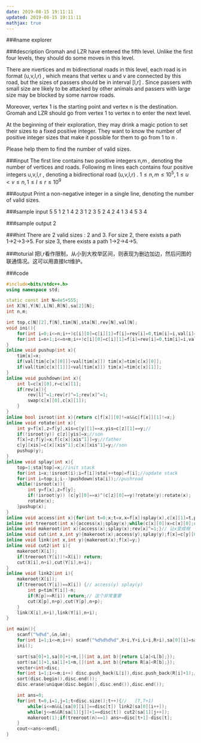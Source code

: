 ```yaml
---
date: 2019-08-15 19:11:11
updated: 2019-08-15 19:11:11
mathjax: true
---
```


###name
explorer

###description
Gromah and LZR have entered the fifth level. Unlike the first four levels, they should do some moves in this level.

There are nvertices and m bidirectional roads in this level, each road is in format (u,v,l,r) , which means that vertex u and v are connected by this road, but the sizes of passers should be in interval [l,r] . Since passers with small size are likely to be attacked by other animals and passers with large size may be blocked by some narrow roads.

Moreover, vertex 1 is the starting point and vertex n is the destination. Gromah and LZR should go from vertex 1 to vertex n to enter the next level.

At the beginning of their exploration, they may drink a magic potion to set their sizes to a fixed positive integer. They want to know the number of positive integer sizes that make it possible for them to go from 1 to n .

Please help them to find the number of valid sizes.

<!---more-->

###input
The first line contains two positive integers n,m , denoting the number of vertices and roads.
Following m lines each contains four positive integers u,v,l,r  , denoting a bidirectional road (u,v,l,r)  .
$1≤n,m≤10^5 ,1≤u\lt v≤n,1≤l≤r≤10^9$

###output
Print a non-negative integer in a single line, denoting the number of valid sizes.

###sample input
5 5
1 2 1 4
2 3 1 2
3 5 2 4
2 4 1 3
4 5 3 4

###sample output
2

###hint
There are 2 valid sizes : 2 and 3.
For size 2, there exists a path 1→2→3→5.
For size 3, there exists a path 1→2→4→5.

###toturial
把l,r看作限制，从小到大枚举区间，则表现为删边加边，然后问图的联通情况。这可以用直接lct维护。

###code
```cpp
#include<bits/stdc++.h>
using namespace std;

static const int N=4e5+555;
int X[N],Y[N],L[N],R[N],sa[2][N];
int n,m;

int top,c[N][2],f[N],tim[N],sta[N],rev[N],val[N];
void ini(){
    for(int i=0;i<=n;i++)c[i][0]=c[i][1]=f[i]=rev[i]=0,tim[i]=i,val[i]=2e9;
    for(int i=n+1;i<=n+m;i++)c[i][0]=c[i][1]=f[i]=rev[i]=0,tim[i]=i,val[i]=R[i-n];
}
inline void pushup(int x){
    tim[x]=x;
    if(val[tim[c[x][0]]]<val[tim[x]]) tim[x]=tim[c[x][0]];
    if(val[tim[c[x][1]]]<val[tim[x]]) tim[x]=tim[c[x][1]];
}
inline void pushdown(int x){
    int l=c[x][0],r=c[x][1];
    if(rev[x]){
        rev[l]^=1;rev[r]^=1;rev[x]^=1;
        swap(c[x][0],c[x][1]);
    }
}
inline bool isroot(int x){return c[f[x]][0]!=x&&c[f[x]][1]!=x;}
inline void rotate(int x){
    int y=f[x],z=f[y],xis=c[y][1]==x,yis=c[z][1]==y;//
    if(!isroot(y)) c[z][yis]=x;//son
    f[x]=z;f[y]=x;f[c[x][xis^1]]=y;//father
    c[y][xis]=c[x][xis^1];c[x][xis^1]=y;//son
    pushup(y);
}
inline void splay(int x){
    top=1;sta[top]=x;//init stack
    for(int i=x;!isroot(i);i=f[i])sta[++top]=f[i];//update stack
    for(int i=top;i;i--)pushdown(sta[i]);//pushroad
    while(!isroot(x)){
        int y=f[x],z=f[y];
        if(!isroot(y)) (c[y][0]==x)^(c[z][0]==y)?rotate(y):rotate(x);
        rotate(x);
    }pushup(x);
}
inline void access(int x){for(int t=0;x;t=x,x=f[x])splay(x),c[x][1]=t,pushup(x);}
inline int treeroot(int x){access(x);splay(x);while(c[x][0])x=c[x][0];return x;}
inline void makeroot(int x){access(x);splay(x);rev[x]^=1;}// 让x变成根
inline void cut(int x,int y){makeroot(x);access(y);splay(y);f[x]=c[y][0]=0;pushup(y);}
inline void link(int x,int y){makeroot(x);f[x]=y;}
inline void cut2(int i){
    makeroot(X[i]);
    if(treeroot(Y[i])!=X[i]) return;
    cut(X[i],n+i),cut(Y[i],n+i);
}
inline void link2(int i){
    makeroot(X[i]);
    if(treeroot(Y[i])==X[i]) {// access(y) splay(y)
        int p=tim[Y[i]]-n;
        if(R[p]>=R[i]) return;// 这个非常重要
        cut(X[p],n+p),cut(Y[p],n+p);
    }
    link(X[i],n+i),link(Y[i],n+i);
}

int main(){
    scanf("%d%d",&n,&m);
    for(int i=1;i<=m;i++) scanf("%d%d%d%d",X+i,Y+i,L+i,R+i),sa[0][i]=sa[1][i]=i;
    ini();

    sort(sa[0]+1,sa[0]+1+m,[](int a,int b){return L[a]<L[b];});
    sort(sa[1]+1,sa[1]+1+m,[](int a,int b){return R[a]<R[b];});
    vector<int>disc;
    for(int i=1;i<=m;i++) disc.push_back(L[i]),disc.push_back(R[i]+1);// [)
    sort(disc.begin(),disc.end());
    disc.erase(unique(disc.begin(),disc.end()),disc.end());

    int ans=0;
    for(int t=0,i=1,j=1;t<disc.size();t++){//   [T,T+1)
        while(i<=m&&L[sa[0][i]]==disc[t]) link2(sa[0][i++]);
        while(j<=m&&R[sa[1][j]]+1==disc[t]) cut2(sa[1][j++]);
        makeroot(1);if(treeroot(n)==1) ans+=disc[t+1]-disc[t];
    }
    cout<<ans<<endl;
}
```
